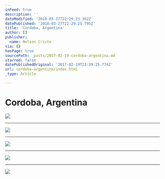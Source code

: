 ```yaml
---
inFeed: true
description: ''
dateModified: '2018-03-27T22:29:23.362Z'
datePublished: '2018-03-27T22:29:25.795Z'
title: 'Cordoba, Argentina'
author: []
publisher:
  name: Nelson Cristo
via: {}
hasPage: true
sourcePath: _posts/2017-02-19-cordoba-argentina.md
starred: false
datePublishedOriginal: '2017-02-19T23:39:25.774Z'
url: cordoba-argentina/index.html
_type: Article

---
```

# Cordoba, Argentina
![](https://the-grid-user-content.s3-us-west-2.amazonaws.com/1dc339dc-811e-4c49-8e5a-39860e6feaf5.jpg)

---

![](https://the-grid-user-content.s3-us-west-2.amazonaws.com/7714c2dd-5317-406d-bbee-f56d0d5532bf.jpg)

---

![](https://the-grid-user-content.s3-us-west-2.amazonaws.com/7c34acdf-637e-43fc-9220-c4bae6782302.jpg)

---

![](https://the-grid-user-content.s3-us-west-2.amazonaws.com/eeff2a3a-7a54-458c-a082-767bffcfdf57.jpg)

---

![](https://the-grid-user-content.s3-us-west-2.amazonaws.com/6e10a714-6a57-4bd5-bac7-eb2261633b76.jpg)